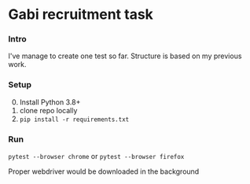 # Gabi recruitment task
### Intro

I've manage to create one test so far. Structure is based on my previous work.

### Setup

0. Install Python 3.8+
1. clone repo locally
2. `pip install -r requirements.txt`

### Run
`pytest --browser chrome`
or
`pytest --browser firefox`

Proper webdriver would be downloaded in the background

